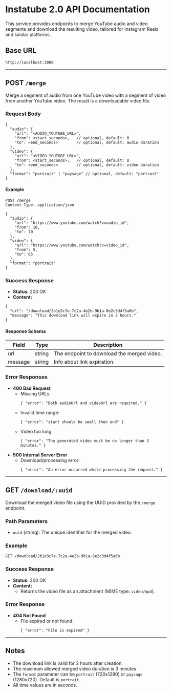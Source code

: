 # Instatube 2.0 API Documentation

This service provides endpoints to merge YouTube audio and video segments and download the resulting video, tailored for Instagram Reels and similar platforms.

## Base URL

```
http://localhost:3000
```

---

## POST `/merge`

Merge a segment of audio from one YouTube video with a segment of video from another YouTube video. The result is a downloadable video file.

### Request Body

```
{
  "audio": {
    "url": "<AUDIO_YOUTUBE_URL>",
    "from": <start_seconds>,   // optional, default: 0
    "to": <end_seconds>        // optional, default: audio duration
  },
  "video": {
    "url": "<VIDEO_YOUTUBE_URL>",
    "from": <start_seconds>,   // optional, default: 0
    "to": <end_seconds>        // optional, default: video duration
  },
  "format": "portrait" | "paysage" // optional, default: "portrait"
}
```

#### Example

```
POST /merge
Content-Type: application/json

{
  "audio": {
    "url": "https://www.youtube.com/watch?v=audio_id",
    "from": 10,
    "to": 70
  },
  "video": {
    "url": "https://www.youtube.com/watch?v=video_id",
    "from": 5,
    "to": 65
  },
  "format": "portrait"
}
```

### Success Response

- **Status:** 200 OK
- **Content:**

```
{
  "url": "/download/2b1e3c7e-7c2a-4e2b-9b1a-8e2c3d4f5a6b",
  "message": "This download link will expire in 2 hours."
}
```

#### Response Schema

| Field   | Type   | Description                                  |
| ------- | ------ | -------------------------------------------- |
| url     | string | The endpoint to download the merged video.   |
| message | string | Info about link expiration.                  |

### Error Responses

- **400 Bad Request**
  - Missing URLs:
    ```
    { "error": "Both audioUrl and videoUrl are required." }
    ```
  - Invalid time range:
    ```
    { "error": "start should be small then end" }
    ```
  - Video too long:
    ```
    { "error": "The generated video must be no longer than 3 minutes." }
    ```
- **500 Internal Server Error**
  - Download/processing error:
    ```
    { "error": "An error occurred while processing the request." }
    ```

---

## GET `/download/:uuid`

Download the merged video file using the UUID provided by the `/merge` endpoint.

### Path Parameters

- `uuid` (string): The unique identifier for the merged video.

### Example

```
GET /download/2b1e3c7e-7c2a-4e2b-9b1a-8e2c3d4f5a6b
```

### Success Response

- **Status:** 200 OK
- **Content:**
  - Returns the video file as an attachment (MIME type: `video/mp4`).

### Error Response

- **404 Not Found**
  - File expired or not found:
    ```
    { "error": "File is expired" }
    ```
---

## Notes
- The download link is valid for 2 hours after creation.
- The maximum allowed merged video duration is 3 minutes.
- The `format` parameter can be `portrait` (720x1280) or `paysage` (1280x720). Default is `portrait`.
- All time values are in seconds.
